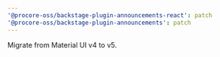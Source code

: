 ```yaml
---
'@procore-oss/backstage-plugin-announcements-react': patch
'@procore-oss/backstage-plugin-announcements': patch
---
```


Migrate from Material UI v4 to v5.
